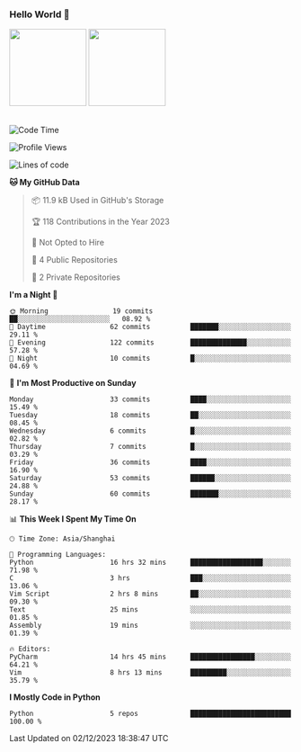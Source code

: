 ### Hello World 👋
<img align="" height="137px" src="https://github-readme-stats.vercel.app/api?username=myhMARS&hide_title=true&hide_border=true&show_icons=trueline_height=21&text_color=000&icon_color=000&bg_color=0,ea6161,ffc64d,fffc4d,52fa5a&theme=graywhite" /> </div>
<img align="" height="137px" src="https://github-readme-stats-git-masterrstaa-rickstaa.vercel.app/api/top-langs/?username=myhMARS&hide_title=true&hide_border=true&layout=compact&langs_count=6&text_color=000&icon_color=fff&bg_color=0,52fa5a,4dfcff,c64dff&theme=graywhite" /><br><br>

<!--START_SECTION:waka-->
![Code Time](http://img.shields.io/badge/Code%20Time-87%20hrs%2016%20mins-blue)

![Profile Views](http://img.shields.io/badge/Profile%20Views-1-blue)

![Lines of code](https://img.shields.io/badge/From%20Hello%20World%20I%27ve%20Written-13.3%20thousand%20lines%20of%20code-blue)

**🐱 My GitHub Data** 

> 📦 11.9 kB Used in GitHub's Storage 
 > 
> 🏆 118 Contributions in the Year 2023
 > 
> 🚫 Not Opted to Hire
 > 
> 📜 4 Public Repositories 
 > 
> 🔑 2 Private Repositories 
 > 
**I'm a Night 🦉** 

```text
🌞 Morning                19 commits          ██░░░░░░░░░░░░░░░░░░░░░░░   08.92 % 
🌆 Daytime                62 commits          ███████░░░░░░░░░░░░░░░░░░   29.11 % 
🌃 Evening                122 commits         ██████████████░░░░░░░░░░░   57.28 % 
🌙 Night                  10 commits          █░░░░░░░░░░░░░░░░░░░░░░░░   04.69 % 
```
📅 **I'm Most Productive on Sunday** 

```text
Monday                   33 commits          ████░░░░░░░░░░░░░░░░░░░░░   15.49 % 
Tuesday                  18 commits          ██░░░░░░░░░░░░░░░░░░░░░░░   08.45 % 
Wednesday                6 commits           █░░░░░░░░░░░░░░░░░░░░░░░░   02.82 % 
Thursday                 7 commits           █░░░░░░░░░░░░░░░░░░░░░░░░   03.29 % 
Friday                   36 commits          ████░░░░░░░░░░░░░░░░░░░░░   16.90 % 
Saturday                 53 commits          ██████░░░░░░░░░░░░░░░░░░░   24.88 % 
Sunday                   60 commits          ███████░░░░░░░░░░░░░░░░░░   28.17 % 
```


📊 **This Week I Spent My Time On** 

```text
🕑︎ Time Zone: Asia/Shanghai

💬 Programming Languages: 
Python                   16 hrs 32 mins      ██████████████████░░░░░░░   71.98 % 
C                        3 hrs               ███░░░░░░░░░░░░░░░░░░░░░░   13.06 % 
Vim Script               2 hrs 8 mins        ██░░░░░░░░░░░░░░░░░░░░░░░   09.30 % 
Text                     25 mins             ░░░░░░░░░░░░░░░░░░░░░░░░░   01.85 % 
Assembly                 19 mins             ░░░░░░░░░░░░░░░░░░░░░░░░░   01.39 % 

🔥 Editors: 
PyCharm                  14 hrs 45 mins      ████████████████░░░░░░░░░   64.21 % 
Vim                      8 hrs 13 mins       █████████░░░░░░░░░░░░░░░░   35.79 % 
```

**I Mostly Code in Python** 

```text
Python                   5 repos             █████████████████████████   100.00 % 
```




 Last Updated on 02/12/2023 18:38:47 UTC
<!--END_SECTION:waka-->

<!--
**myhMARS/myhMARS** is a ✨ _special_ ✨ repository because its `README.md` (this file) appears on your GitHub profile.

Here are some ideas to get you started:

- 🔭 I’m currently working on ...
- 🌱 I’m currently learning ...
- 👯 I’m looking to collaborate on ...
- 🤔 I’m looking for help with ...
- 💬 Ask me about ...
- 📫 How to reach me: ...
- 😄 Pronouns: ...
- ⚡ Fun fact: ...
-->
